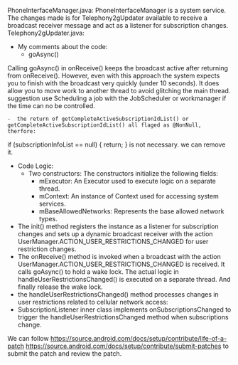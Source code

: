 PhoneInterfaceManager.java:
PhoneInterfaceManager is a system service. The changes made is for  Telephony2gUpdater available to receive a broadcast receiver message and act as a listener for subscription changes.
Telephony2gUpdater.java:
  - My comments about the code:
    -  goAsync()
      
  Calling goAsync() in onReceive()  keeps the broadcast active after returning from onReceive(). However, even with this approach the system expects you to finish with the broadcast very quickly (under 10 seconds). 
  It does allow you to move work to another thread to avoid glitching the main thread. suggestion use Scheduling a job with the JobScheduler or workmanager if the time can no be controlled.
  
    -  the return of getCompleteActiveSubscriptionIdList() or getCompleteActiveSubscriptionIdList() all flaged as @NonNull, therfore:
   if (subscriptionInfoList == null) {
              return;
   } is not necessary. we can remove it.
 - Code Logic: 
   - Two constructors:  The constructors initialize the following fields:
      - mExecutor: An Executor used to execute logic on a separate thread.
      - mContext: An instance of Context used for accessing system services.
      - mBaseAllowedNetworks: Represents the base allowed network types.
  - The init() method registers the instance as a listener for subscription changes and sets up a dynamic broadcast receiver with the action UserManager.ACTION_USER_RESTRICTIONS_CHANGED for user restriction changes.
  - The onReceive() method is invoked when a broadcast with the action UserManager.ACTION_USER_RESTRICTIONS_CHANGED is received. It calls goAsync() to hold a wake lock. The actual logic in handleUserRestrictionsChanged() is executed on a separate thread. And finally release the wake lock.
  - the handleUserRestrictionsChanged() method processes changes in user restrictions related to cellular network access:
  - SubscriptionListener inner class implements onSubscriptionsChanged to trigger the handleUserRestrictionsChanged method when subscriptions change.

We can follow 
https://source.android.com/docs/setup/contribute/life-of-a-patch
https://source.android.com/docs/setup/contribute/submit-patches
to submit the patch and review the patch.

